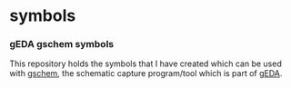 # symbols
### gEDA gschem symbols

This repository holds the symbols that I have created which can be used with [gschem](http://wiki.geda-project.org/geda:gaf), the schematic capture program/tool which is part of [gEDA](http://geda-project.org/).

